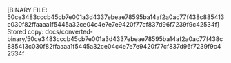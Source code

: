 [BINARY FILE: 50ce3483cccb45cb7e001a3d4337ebeae78595ba14af2a0ac77f438c885413c030f82ffaaaa1f5445a32ce04c4e7e7e9420f77cf837d96f7239f9c42534f]
Stored copy: docs/converted-binary/50ce3483cccb45cb7e001a3d4337ebeae78595ba14af2a0ac77f438c885413c030f82ffaaaa1f5445a32ce04c4e7e7e9420f77cf837d96f7239f9c42534f
